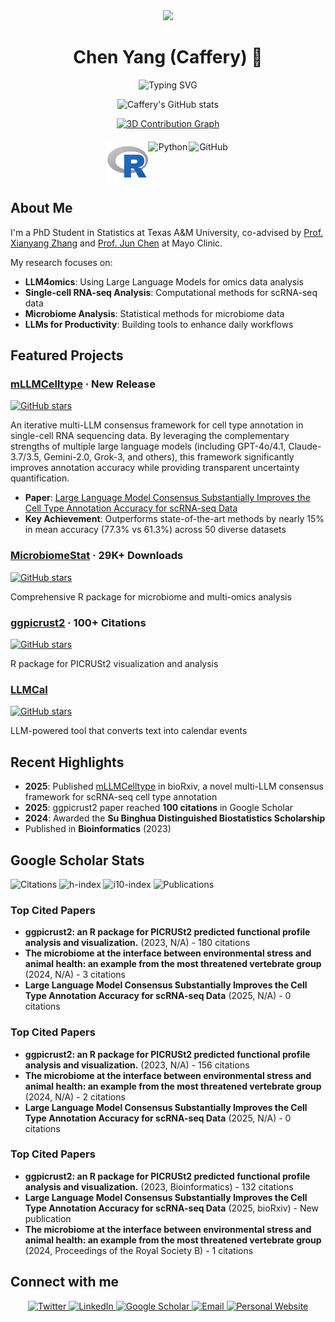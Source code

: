 <div align="center">

  <!-- Coding Animation -->  
  <picture>
    <source media="(prefers-color-scheme: dark)" srcset="https://cdn.jsdelivr.net/gh/sun0225SUN/sun0225SUN/assets/images/coding.gif" />
    <source media="(prefers-color-scheme: light)" srcset="https://cdn.jsdelivr.net/gh/sun0225SUN/sun0225SUN/assets/images/developer.svg" height="225px" />
    <img src="https://cdn.jsdelivr.net/gh/sun0225SUN/sun0225SUN/assets/images/coding.gif" />
  </picture>

  <!-- Welcome Title -->
  <h1>Chen Yang (Caffery) 🧬</h1>

  <!-- Typing Animation -->
  ![Typing SVG](https://readme-typing-svg.demolab.com/?lines=Statistics+PhD+Student;LLM4omics+Researcher;R+Package+Developer&center=true&width=500&height=50)

  <!-- GitHub Stats Cards with Better Styling -->
  <img src="https://github-readme-stats.vercel.app/api?username=cafferychen777&show_icons=true&theme=radical" alt="Caffery's GitHub stats" />
  
  <!-- 3D Contribution Graph -->
  <p>
    <a href="https://raw.githack.com/cafferychen777/cafferychen777/main/assets/3d-contributions.html" target="_blank">
      <img src="https://img.shields.io/badge/View%20My-3D%20Contribution%20Graph-blue?style=for-the-badge&logo=github" alt="3D Contribution Graph" />
    </a>
  </p>
  
  <!-- Skills Icons -->
  <div style="display: flex; align-items: flex-start; justify-content: center; margin: 20px 0;">
    <img src="https://raw.githubusercontent.com/devicons/devicon/master/icons/r/r-original.svg" alt="R" width="65" height="65" />
    <img src="https://techstack-generator.vercel.app/python-icon.svg" alt="Python" width="65" height="65" />
    <img src="https://techstack-generator.vercel.app/github-icon.svg" alt="GitHub" width="65" height="65" />
  </div>

</div>

## About Me

I'm a PhD Student in Statistics at Texas A&M University, co-advised by [Prof. Xianyang Zhang](https://zhangxiany-tamu.github.io/) and [Prof. Jun Chen](https://www.mayo.edu/research/faculty/chen-jun-ph-d/bio-20126134) at Mayo Clinic.

My research focuses on:
- **LLM4omics**: Using Large Language Models for omics data analysis
- **Single-cell RNA-seq Analysis**: Computational methods for scRNA-seq data
- **Microbiome Analysis**: Statistical methods for microbiome data
- **LLMs for Productivity**: Building tools to enhance daily workflows

## Featured Projects

### [mLLMCelltype](https://github.com/cafferychen777/mLLMCelltype) · **New Release**
[![GitHub stars](https://img.shields.io/github/stars/cafferychen777/mLLMCelltype?style=social)](https://github.com/cafferychen777/mLLMCelltype)

An iterative multi-LLM consensus framework for cell type annotation in single-cell RNA sequencing data. By leveraging the complementary strengths of multiple large language models (including GPT-4o/4.1, Claude-3.7/3.5, Gemini-2.0, Grok-3, and others), this framework significantly improves annotation accuracy while providing transparent uncertainty quantification.

- **Paper**: [Large Language Model Consensus Substantially Improves the Cell Type Annotation Accuracy for scRNA-seq Data](https://www.biorxiv.org/content/10.1101/2025.04.10.647852v1)
- **Key Achievement**: Outperforms state-of-the-art methods by nearly 15% in mean accuracy (77.3% vs 61.3%) across 50 diverse datasets

### [MicrobiomeStat](https://github.com/cafferychen777/MicrobiomeStat) · **29K+ Downloads**
[![GitHub stars](https://img.shields.io/github/stars/cafferychen777/MicrobiomeStat?style=social)](https://github.com/cafferychen777/MicrobiomeStat)

Comprehensive R package for microbiome and multi-omics analysis

### [ggpicrust2](https://github.com/cafferychen777/ggpicrust2) · **100+ Citations**
[![GitHub stars](https://img.shields.io/github/stars/cafferychen777/ggpicrust2?style=social)](https://github.com/cafferychen777/ggpicrust2)

R package for PICRUSt2 visualization and analysis

### [LLMCal](https://github.com/cafferychen777/LLMCal)
[![GitHub stars](https://img.shields.io/github/stars/cafferychen777/LLMCal?style=social)](https://github.com/cafferychen777/LLMCal)

LLM-powered tool that converts text into calendar events

## Recent Highlights

- **2025**: Published [mLLMCelltype](https://www.biorxiv.org/content/10.1101/2025.04.10.647852v1) in bioRxiv, a novel multi-LLM consensus framework for scRNA-seq cell type annotation
- **2025**: ggpicrust2 paper reached **100 citations** in Google Scholar
- **2024**: Awarded the **Su Binghua Distinguished Biostatistics Scholarship**
- Published in **Bioinformatics** (2023)

## Google Scholar Stats

![Citations](https://img.shields.io/badge/Citations-183-blue?style=for-the-badge&logo=google-scholar&logoColor=white)
![h-index](https://img.shields.io/badge/h--index-2-blue?style=for-the-badge&logo=google-scholar&logoColor=white)
![i10-index](https://img.shields.io/badge/i10--index-1-blue?style=for-the-badge&logo=google-scholar&logoColor=white)
![Publications](https://img.shields.io/badge/Publications-3-blue?style=for-the-badge&logo=google-scholar&logoColor=white)

### Top Cited Papers
- **ggpicrust2: an R package for PICRUSt2 predicted functional profile analysis and visualization.** (2023, N/A) - 180 citations
- **The microbiome at the interface between environmental stress and animal health: an example from the most threatened vertebrate group** (2024, N/A) - 3 citations
- **Large Language Model Consensus Substantially Improves the Cell Type Annotation Accuracy for scRNA-seq Data** (2025, N/A) - 0 citations

### Top Cited Papers
- **ggpicrust2: an R package for PICRUSt2 predicted functional profile analysis and visualization.** (2023, N/A) - 156 citations
- **The microbiome at the interface between environmental stress and animal health: an example from the most threatened vertebrate group** (2024, N/A) - 2 citations
- **Large Language Model Consensus Substantially Improves the Cell Type Annotation Accuracy for scRNA-seq Data** (2025, N/A) - 0 citations

### Top Cited Papers
- **ggpicrust2: an R package for PICRUSt2 predicted functional profile analysis and visualization.** (2023, Bioinformatics) - 132 citations
- **Large Language Model Consensus Substantially Improves the Cell Type Annotation Accuracy for scRNA-seq Data** (2025, bioRxiv) - New publication
- **The microbiome at the interface between environmental stress and animal health: an example from the most threatened vertebrate group** (2024, Proceedings of the Royal Society B) - 1 citations

## Connect with me

<div align="center">
  <a href="https://twitter.com/CafferyYang">
    <img src="https://img.shields.io/badge/Twitter-1DA1F2?style=for-the-badge&logo=twitter&logoColor=white" alt="Twitter" />
  </a>
  <a href="https://www.linkedin.com/in/cafferyyang">
    <img src="https://img.shields.io/badge/LinkedIn-0077B5?style=for-the-badge&logo=linkedin&logoColor=white" alt="LinkedIn" />
  </a>
  <a href="https://scholar.google.com/citations?user=I6BPn-IAAAAJ&hl=en">
    <img src="https://img.shields.io/badge/Google_Scholar-4285F4?style=for-the-badge&logo=google-scholar&logoColor=white" alt="Google Scholar" />
  </a>
  <a href="mailto:cafferychen777@tamu.edu">
    <img src="https://img.shields.io/badge/Email-D14836?style=for-the-badge&logo=gmail&logoColor=white" alt="Email" />
  </a>
  <a href="https://cafferyang.com">
    <img src="https://img.shields.io/badge/Website-cafferyang.com-blue?style=for-the-badge" alt="Personal Website" />
  </a>
</div>
